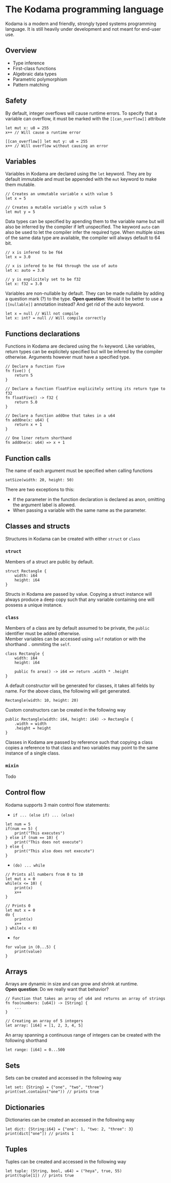 # The Kodama programming language
Kodama is a modern and friendly, strongly typed systems programming language.
It is still heavily under development and not meant for end-user use.

## Overview
- Type inference
- First-class functions
- Algebraic data types
- Parametric polymorphism
- Pattern matching

## Safety
By default, integer overflows will cause runtime errors. To specify that a variable can overflow, it must be marked with the `[[can_overflow]]` attribute
```
let mut x: u8 = 255
x++ // Will cause a runtime error

[[can_overflow]] let mut y: u8 = 255
x++ // Will overflow without causing an error
```

## Variables
Variables in Kodama are declared using the `let` keyword. They are by default immutable and must be appended with the `mut` keyword to make them mutable.

```
// Creates an unmutable variable x with value 5
let x = 5

// Creates a mutable variable y with value 5
let mut y = 5
```

Data types can be specified by apending them to the variable name but will also be inferred by the compiler if left unspecified. 
The keyword `auto` can also be used to let the compiler infer the required type.
When multiple sizes of the same data type are available, the compiler will always default to 64 bit.
```
// x is infered to be f64
let x = 3.0

// x is infered to be f64 through the use of auto
let x: auto = 3.0

// y is explicitely set to be f32
let x: f32 = 3.0
```

Variables are non-nullable by default. They can be made nullable by adding a question mark (?) to the type.
**Open question**: Would it be better to use a `[[nullable]]` annotation instead? And get rid of the auto keyword.
```
let x = null // Will not compile
let x: int? = null // Will compile correctly
```

## Functions declarations
Functions in Kodama are declared using the `fn` keyword. Like variables, return types can be explicitely specified but will be infered by the compiler otherwise. Arguments however must have a specified type.
```
// Declare a function five
fn five() {
    return 5
}

// Declare a function floatFive explicitely setting its return type to f32
fn floatFive() -> f32 {
    return 5.0
}

// Declare a function addOne that takes in a u64
fn addOne(x: u64) {
    return x + 1
}

// One liner return shorthand
fn addOne(x: u64) => x + 1
```

## Function calls
The name of each argument must be specified when calling functions
```
setSize(width: 20, height: 50)
```
There are two exceptions to this:
- If the parameter in the function declaration is declared as anon, omitting the argument label is allowed.
- When passing a variable with the same name as the parameter.

## Classes and structs
Structures in Kodama can be created with either `struct` or `class`

### `struct`
Members of a struct are public by default.
```
struct Rectangle {
    width: i64
    height: i64
}
```
Structs in Kodama are passed by value. Copying a struct instance will always produce a deep copy such that any variable containing one will possess a unique instance.

### `class`
Members of a class are by default assumed to be private, the `public` identifier must be added otherwise. \
Member variables can be accessed using `self` notation or with the shorthand `.` ommiting the `self`.
```
class Rectangle {
    width: i64
    height: i64

    public fn area() -> i64 => return .width * .height
}
```

A default constructor will be generated for classes, it takes all fields by name. For the above class, the following will get generated.
```
Rectangle(width: 10, height: 20)
```
Custom constructors can be created in the following way
```
public Rectangle(width: i64, height: i64) -> Rectangle {
    .width = width
    .height = height
}
```

Classes in Kodama are passed by reference such that copying a class copies a reference to that class and two variables may point to the same instance of a single class.


### `mixin`
Todo

## Control flow
Kodama supports 3 main control flow statements:

- `if ... (else if) ... (else)`
```
let num = 5
if(num == 5) {
    print("This executes")
} else if (num == 10) {
    print("This does not execute")
} else {
    print("This also does not execute")
}
```

- `(do) ... while`
```
// Prints all numbers from 0 to 10
let mut x = 0
while(x <= 10) {
    print(x)
    x++
}

// Prints 0
let mut x = 0
do {
    print(x)
    x++
} while(x < 0)
```

- `for`
```
for value in (0...5) {
    print(value)
}
```

## Arrays
Arrays are dynamic in size and can grow and shrink at runtime. \
**Open question**: Do we really want that behavior?

```
// Function that takes an array of u64 and returns an array of strings
fn foo(numbers: [u64]) -> [String] {
    ...
}

// Creating an array of 5 integers
let array: [i64] = [1, 2, 3, 4, 5] 
```
An array spanning a continuous range of integers can be created with the following shorthand
```
let range: [i64] = 0...500
```

## Sets
Sets can be created and accessed in the following way
```
let set: {String} = {"one", "two", "three"}
print(set.contains("one")) // prints true
```

## Dictionaries
Dictionaries can be created an accessed in the following way

```
let dict: {String:i64} = {"one": 1, "two: 2, "three": 3}
print(dict["one"]) // prints 1
```

## Tuples
Tuples can be created and accessed in the following way
```
let tuple: (String, bool, u64) = ("heya", true, 55)
print(tuple[1]) // prints true
```
